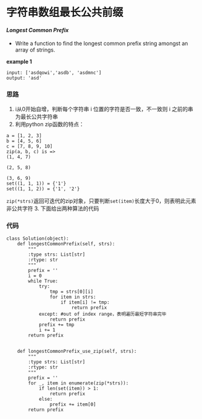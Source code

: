 # 字符串数组最长公共前缀
#### *Longest Common Prefix*

* Write a function to find the longest common prefix string amongst an array of strings.

**example 1**
```
input: ['asdqowi','asdb', 'asdmnc']
output: 'asd'
```

### 思路
1. i从0开始自增，判断每个字符串 i 位置的字符是否一致，不一致则 i 之前的串为最长公共字符串
2. 利用python zip函数的特点：
```
a = [1, 2, 3]
b = [4, 5, 6]
c = [7, 8, 9, 10]
zip(a, b, c) is =>
(1, 4, 7)

(2, 5, 8)

(3, 6, 9)
set((1, 1, 1)) = {'1'}
set((1, 1, 2)) = {'1', '2'}
```
`zip(*strs)`返回可迭代的zip对象，只要判断`set(item)`长度大于0，则表明此元素非公共字符
3. 下面给出两种算法的代码



### 代码
```
class Solution(object):
    def longestCommonPrefix(self, strs):
        """
        :type strs: List[str]
        :rtype: str
        """
        prefix = ''
        i = 0
        while True:
            try:
                tmp = strs[0][i]
                for item in strs:
                    if item[i] != tmp:
                        return prefix
            except: #out of index range，表明遍历最短字符串完毕
                return prefix
            prefix += tmp
            i += 1
        return prefix


    def longestCommonPrefix_use_zip(self, strs):
        """
        :type strs: List[str]
        :rtype: str
        """
        prefix = ''
        for _, item in enumerate(zip(*strs)):
            if len(set(item)) > 1:
                return prefix
            else:
                prefix += item[0]
        return prefix
```